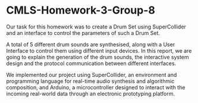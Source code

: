 # CMLS-Homework-3-Group-8

Our task for this homework was to create a Drum Set using SuperCollider and an interface to control the parameters of such a Drum Set.

A total of 5 different drum sounds are synthesised, along with a User Interface to control them using different input devices.
In this report, we are going to explain the generation of the drum sounds, the interactive system design and the protocol communication between different interfaces.

We implemented our project using SuperCollider, an environment and programming language for real-time audio synthesis and algorithmic composition, and Arduino, a microcontroller designed to interact with the incoming real-world data through an electronic prototyping platform.
